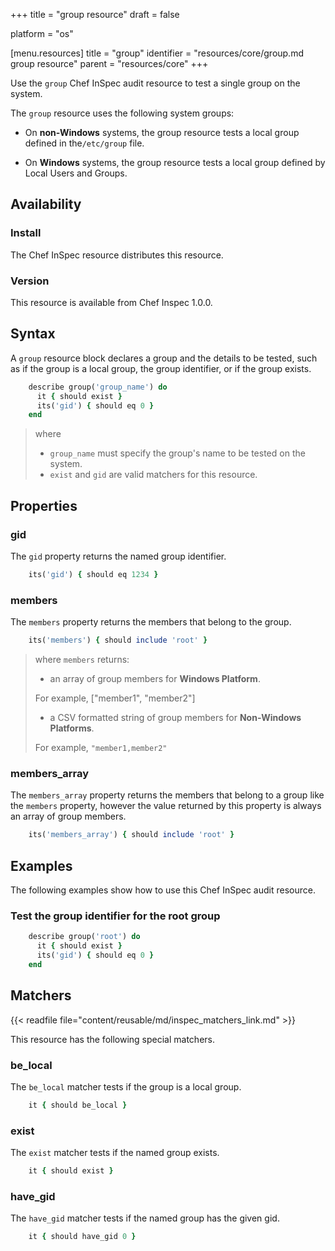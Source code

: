+++
title = "group resource"
draft = false

platform = "os"

[menu.resources]
    title = "group"
    identifier = "resources/core/group.md group resource"
    parent = "resources/core"
+++

Use the `group` Chef InSpec audit resource to test a single group on the system.

The `group` resource uses the following system groups:

- On **non-Windows** systems, the group resource tests a local group defined in the`/etc/group` file.

- On **Windows** systems, the group resource tests a local group defined by Local Users and Groups.

## Availability

### Install

The Chef InSpec resource distributes this resource.

### Version

This resource is available from Chef Inspec 1.0.0.

## Syntax

A `group` resource block declares a group and the details to be tested, such as if the group is a local group, the group identifier, or if the group exists.

```ruby
    describe group('group_name') do
      it { should exist }
      its('gid') { should eq 0 }
    end
```

> where
>
> - `group_name` must specify the group's name to be tested on the system.
> - `exist` and `gid` are valid matchers for this resource.

## Properties

### gid

The `gid` property returns the named group identifier.

```ruby
    its('gid') { should eq 1234 }
```

### members

The `members` property returns the members that belong to the group.

```ruby
    its('members') { should include 'root' }
```

> where `members` returns:
>
> - an array of group members for **Windows Platform**.
>
> For example, ["member1", "member2"]
>
> - a CSV formatted string of group members for **Non-Windows Platforms**.
>
> For example, `"member1,member2"`

### members_array

The `members_array` property returns the members that belong to a group like the `members` property, however the value returned by this property is always an array of group members.

```ruby
    its('members_array') { should include 'root' }
```

## Examples

The following examples show how to use this Chef InSpec audit resource.

### Test the group identifier for the root group

```ruby
    describe group('root') do
      it { should exist }
      its('gid') { should eq 0 }
    end
```

## Matchers

{{< readfile file="content/reusable/md/inspec_matchers_link.md" >}}

This resource has the following special matchers.

### be_local

The `be_local` matcher tests if the group is a local group.

```ruby
    it { should be_local }
```

### exist

The `exist` matcher tests if the named group exists.

```ruby
    it { should exist }
```

### have_gid

The `have_gid` matcher tests if the named group has the given gid.

```ruby
    it { should have_gid 0 }
```
